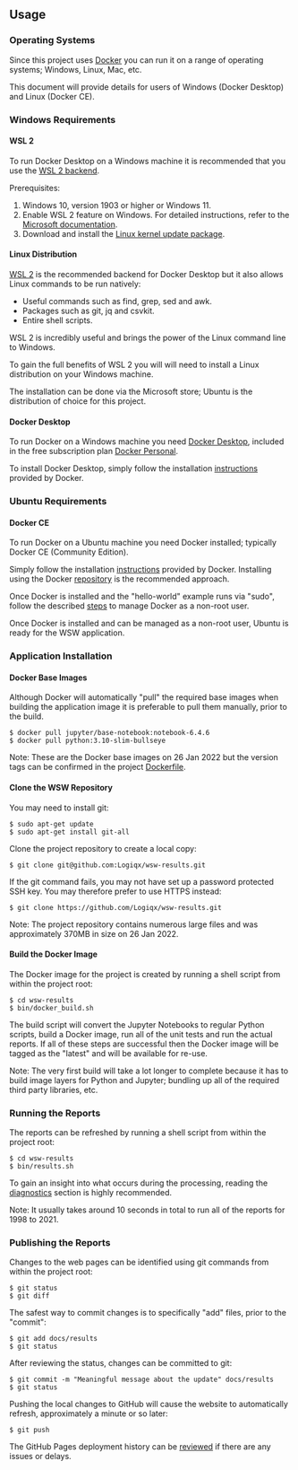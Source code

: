 ## Usage

### Operating Systems

Since this project uses [Docker](https://www.docker.com/) you can run it on a range of operating systems; Windows, Linux, Mac, etc.

This document will provide details for users of Windows (Docker Desktop) and Linux (Docker CE).



### Windows Requirements

#### WSL 2

To run Docker Desktop on a Windows machine it is recommended that you use the [WSL 2 backend](https://docs.docker.com/desktop/windows/wsl/).

Prerequisites:

1. Windows 10, version 1903 or higher or Windows 11.
2. Enable WSL 2 feature on Windows. For detailed instructions, refer to the [Microsoft documentation](https://docs.microsoft.com/en-us/windows/wsl/install-win10).
3. Download and install the [Linux kernel update package](https://docs.microsoft.com/windows/wsl/wsl2-kernel).



#### Linux Distribution

[WSL 2](https://en.wikipedia.org/wiki/Windows_Subsystem_for_Linux) is the recommended backend for Docker Desktop but it also allows Linux commands to be run natively:

- Useful commands such as find, grep, sed and awk.
- Packages such as git, jq and csvkit.
- Entire shell scripts.

WSL 2 is incredibly useful and brings the power of the Linux command line to Windows.

To gain the full benefits of WSL 2 you will will need to install a Linux distribution on your Windows machine.

The installation can be done via the Microsoft store; Ubuntu is the distribution of choice for this project.



#### Docker Desktop

To run Docker on a Windows machine you need [Docker Desktop](https://www.docker.com/products/docker-desktop), included in the free subscription plan [Docker Personal](https://www.docker.com/products/personal).

To install Docker Desktop, simply follow the installation [instructions](https://docs.docker.com/desktop/windows/install/) provided by Docker.



### Ubuntu Requirements

#### Docker CE

To run Docker on a Ubuntu machine you need Docker installed; typically Docker CE (Community Edition).

Simply follow the installation [instructions](https://docs.docker.com/engine/install/ubuntu/) provided by Docker. Installing using the Docker [repository](https://docs.docker.com/engine/install/ubuntu/#install-using-the-repository) is the recommended approach.

Once Docker is installed and the "hello-world" example runs via "sudo", follow the described [steps](https://docs.docker.com/engine/install/linux-postinstall/) to manage Docker as a non-root user.

Once Docker is installed and can be managed as a non-root user, Ubuntu is ready for the WSW application.



### Application Installation

#### Docker Base Images

Although Docker will automatically "pull" the required base images when building the application image it is preferable to pull them manually, prior to the build.

```shell
$ docker pull jupyter/base-notebook:notebook-6.4.6
$ docker pull python:3.10-slim-bullseye
```

Note: These are the Docker base images on 26 Jan 2022 but the version tags can be confirmed in the project [Dockerfile](https://docs.docker.com/engine/reference/builder/).



#### Clone the WSW Repository

You may need to install git:

```shell
$ sudo apt-get update
$ sudo apt-get install git-all
```

Clone the project repository to create a local copy:

```shell
$ git clone git@github.com:Logiqx/wsw-results.git
```

If the git command fails, you may not have set up a password protected SSH key. You may therefore prefer to use HTTPS instead:

```shell
$ git clone https://github.com/Logiqx/wsw-results.git
```

Note: The project repository contains numerous large files and was approximately 370MB in size on 26 Jan 2022.



#### Build the Docker Image

The Docker image for the project is created by running a shell script from within the project root:

```shell
$ cd wsw-results
$ bin/docker_build.sh
```

The build script will convert the Jupyter Notebooks to regular Python scripts, build a Docker image, run all of the unit tests and run the actual reports. If all of these steps are successful then the Docker image will be tagged as the "latest" and will be available for re-use.

Note: The very first build will take a lot longer to complete because it has to build image layers for Python and Jupyter; bundling up all of the required third party libraries, etc.



### Running the Reports

The reports can be refreshed by running a shell script from within the project root:

```shell
$ cd wsw-results
$ bin/results.sh
```

To gain an insight into what occurs during the processing, reading the [diagnostics](diagnostics.md) section is highly recommended.

Note: It usually takes around 10 seconds in total to run all of the reports for 1998 to 2021.



### Publishing the Reports

Changes to the web pages can be identified using git commands from within the project root:

```shell
$ git status
$ git diff
```

The safest way to commit changes is to specifically "add" files, prior to the "commit":

```shell
$ git add docs/results
$ git status
```

After reviewing the status, changes can be committed to git:

```shell
$ git commit -m "Meaningful message about the update" docs/results
$ git status
```

Pushing the local changes to GitHub will cause the website to automatically refresh, approximately a minute or so later:

```shell
$ git push
```

The GitHub Pages deployment history can be [reviewed](https://github.com/Logiqx/wsw-results/deployments/activity_log?environment=github-pages) if there are any issues or delays.